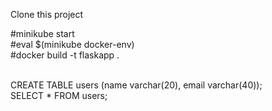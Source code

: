 Clone this project <br />

#minikube start <br />
#eval $(minikube docker-env) <br />
#docker build -t flaskapp . <br />
<br />


CREATE TABLE users (name varchar(20), email varchar(40));<br />
SELECT * FROM users;<br />
